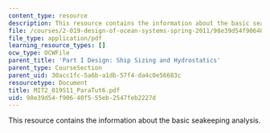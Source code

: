 ```yaml
---
content_type: resource
description: This resource contains the information about the basic seakeeping analysis.
file: /courses/2-019-design-of-ocean-systems-spring-2011/98e39d54f90640f555eb2547feb2227d_MIT2_019S11_ParaTut6.pdf
file_type: application/pdf
learning_resource_types: []
ocw_type: OCWFile
parent_title: 'Part I Design: Ship Sizing and Hydrostatics'
parent_type: CourseSection
parent_uid: 30acc1fc-5a6b-a1db-57f4-da4c0e56683c
resourcetype: Document
title: MIT2_019S11_ParaTut6.pdf
uid: 98e39d54-f906-40f5-55eb-2547feb2227d
---
```

This resource contains the information about the basic seakeeping analysis.

